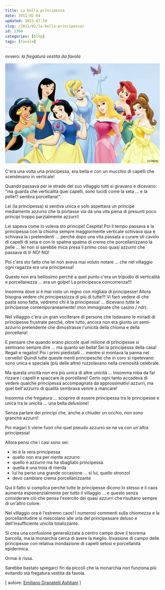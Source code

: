 ```yaml
---
title: La bella principessa
date: 2011-02-04
updated: 2023-07-29
slug: /2011/02/la-bella-principessa/
id: 2364
categories: [blog]
tags: [favole]
---
```


ovvero: _la fregatura vestita da favola_

![](../../../assets/img/post/2011/principesse.jpg)

C'era una volta una principessa, era bella e con un mucchio di capelli che scendevano in verticale!
  
Quando passava per le strade del suo villaggio tutti si giravano e dicevano: "ma guarda che verticalità quei capelli, sono lucidi come la seta … e la pelle!? sembra porcellana!".

Lei (la principessa) si sentiva unica e solo aspettava un principe mediamente azzurro che la portasse via da una vita piena di presunti poco principi troppo parzialmente azzurri!

Lei sapeva come lo voleva sto principe! Caspita! Poi il tempo passava e la principessa con la chioma sempre maggiormente verticale schivava qua e schivava la i pretendenti … perché dopo una vita passata a curare sti cavolo di capelli di seta e con lo spalma spalma di creme che porcellanizzano la pelle … lei non si sarebbe mica presa il primo coso quasi azzurro che passava di li! NO! NO!

Poi c'era sto fatto che lei non aveva mai voluto notare … che nel villaggio ogni ragazza era una principessa!
  
Questo non era bellissimo perché a quel punto c'era un tripudio di verticalità e porcellanezza … era un golpe! La principesca concorrenza!!!

Insomma dove si è mai visto un regno con migliaia di principesse! Allora bisogna vedere chi principessizza di più di tutte!!! Vi farò vedere di che pasta sono fatta, vedremo chi è la principessa! … dicevano tutte le principesse contemporaneamente! (non immaginate che casino / ndr).

Nel villaggio c'era un gran vociferare di persone che lodavano le miriadi di principesse frustrate perché, oltre tutto, ancora non era giunto un semi-azzurro pretendente che dimostrasse l'unicità della chioma e della porcellana!

E pensare che quando erano piccole quel milione di principesse si sentivano sempre dire … ma quanto sei bella! Sei la principessa della casa! Regali e regalini! Poi i primi piedistalli … mentre si montava la panna nel cervello! Quindi tutte queste menti principesche che in coro si ripetevano: sono unica e speciale (più delle altre) ruzzolavano nella cremosità celebrale.

Ma questa unicità non era più unica di altre unicità … Insomma roba da far rizzare i capelli e spaccare le porcellane! Certo ogni tanto accadeva di vedere qualche principessa accompagnata da approssimativi azzurri, ma quel bell'azzurro di qualità sembrava venire a mancare!

Insomma che fregatura … scoprire di essere principessa tra le principesse e unica tra le unicità … una bella delusione!

Senza parlare dei principi che, anche a chiuder un occhio, non sono granché azzurri!
  
Poi magari ti viene fuori che quel pseudo azzurro se ne va con un'altra principessa!
  
Allora pensi che i casi sono sei:

- lei è la vera principessa
- quello non era per niente azzurro
- quello è azzurro ma ha sbagliato principessa
- quella è una troia di merda
- lui ha perso una grande occasione … si lui, quello stronzo!
- devo cambiare crema porcellanizzante

Qui il fatto si complica perché tutte le principesse dicono lo stesso e il caos aumenta esponenzialmente per tutto il villaggio … e questo senza considerare ciò che pensa l'esercito dei quasi azzurri che risultano sempre di un'altro colore.

Nel villaggio ora è l'estremo caos! I numerosi commenti sulla chiomezza e la porcellanitudine si mescolano alle urla del principessare deluso e dell'insufficiente unicità totalizzante.

Si crea una confusione generalizzata a centro campo dove il teorema barcolla, ma la monarchia cerca di avere la meglio. Invasione di campo delle principesse con relativa inondazione di capelli setosi e porcellanità epidermica.

Ormai è rissa.

Sarebbe bastato spiegarci fin da piccoli che la monarchia non funziona più evitando sta fregatura vestita da favola.

[ autore: [Emiliano Granatelli Ashtiani](http://www.facebook.com/notes/emiliano-granatelli-ashtiani/la-bella-principessa-la-fregatura-vestita-da-favola/160804420637933) ]